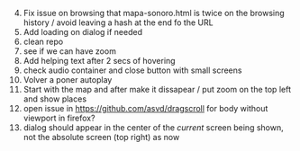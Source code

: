 4. Fix issue on browsing that mapa-sonoro.html is twice on the browsing history / avoid leaving a hash at the end fo the URL
9. Add loading on dialog if needed
10. clean repo
11. see if we can have zoom
12. Add helping text after 2 secs of hovering
15. check audio container and close button with small screens
16. Volver a poner autoplay
17. Start with the map and after make it dissapear / put zoom on the top left and show places
19. open issue in https://github.com/asvd/dragscroll for body without viewport in firefox?
20. dialog should appear in the center of the *current* screen being shown, not the absolute screen (top right) as now

